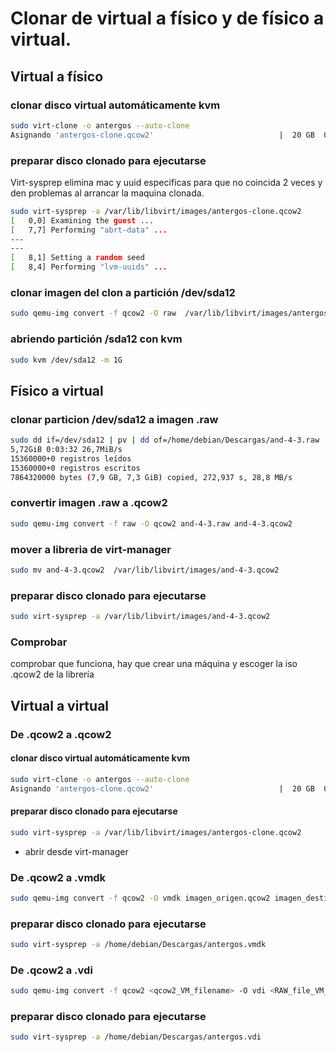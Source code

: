 # Clonar de virtual a físico y de físico a virtual.

## Virtual a físico

### clonar disco virtual automáticamente kvm

```bash
sudo virt-clone -o antergos --auto-clone
Asignando 'antergos-clone.qcow2'                            |  20 GB  03:22  
```



### preparar disco clonado para ejecutarse

Virt-sysprep elimina mac y uuid especificas para que no coincida 2 veces y den problemas al arrancar la maquina clonada.

```bash
sudo virt-sysprep -a /var/lib/libvirt/images/antergos-clone.qcow2
[   0,0] Examining the guest ...
[   7,7] Performing "abrt-data" ...
---
---
[   8,1] Setting a random seed
[   8,4] Performing "lvm-uuids" ...
```



### clonar imagen del clon a partición /dev/sda12

```bash
sudo qemu-img convert -f qcow2 -O raw  /var/lib/libvirt/images/antergos-clone.qcow2  /dev/sda12
```



### abriendo partición /sda12 con kvm

```bash
sudo kvm /dev/sda12 -m 1G
```





## Físico a virtual

### clonar particion /dev/sda12 a imagen .raw

```bash
sudo dd if=/dev/sda12 | pv | dd of=/home/debian/Descargas/and-4-3.raw
5,72GiB 0:03:32 26,7MiB/s
15360000+0 registros leídos
15360000+0 registros escritos
7864320000 bytes (7,9 GB, 7,3 GiB) copied, 272,937 s, 28,8 MB/s
```



### convertir imagen .raw a .qcow2

```bash
sudo qemu-img convert -f raw -O qcow2 and-4-3.raw and-4-3.qcow2
```



### mover a libreria de virt-manager

```bash
sudo mv and-4-3.qcow2  /var/lib/libvirt/images/and-4-3.qcow2
```



### preparar disco clonado para ejecutarse

```bash
sudo virt-sysprep -a /var/lib/libvirt/images/and-4-3.qcow2
```



### Comprobar

comprobar que funciona, hay que crear una máquina y escoger la iso .qcow2 de la librería 



## Virtual a virtual

### De .qcow2 a .qcow2

#### clonar disco virtual automáticamente kvm

```bash
sudo virt-clone -o antergos --auto-clone
Asignando 'antergos-clone.qcow2'                            |  20 GB  03:22  
```



#### preparar disco clonado para ejecutarse

```bash
sudo virt-sysprep -a /var/lib/libvirt/images/antergos-clone.qcow2
```

- abrir desde virt-manager



### De .qcow2 a .vmdk

```bash
sudo qemu-img convert -f qcow2 -O vmdk imagen_origen.qcow2 imagen_destino.vmdk
```



### preparar disco clonado para ejecutarse

```bash
sudo virt-sysprep -a /home/debian/Descargas/antergos.vmdk
```



### De .qcow2 a .vdi

```bash
sudo qemu-img convert -f qcow2 <qcow2_VM_filename> -O vdi <RAW_file_VM_filename>
```





### preparar disco clonado para ejecutarse

```bash
sudo virt-sysprep -a /home/debian/Descargas/antergos.vdi
```

